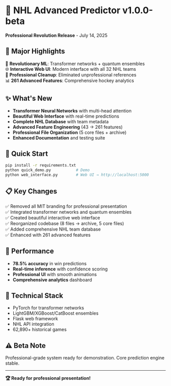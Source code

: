 # 🏒 NHL Advanced Predictor v1.0.0-beta

**Professional Revolution Release** - July 14, 2025

## 🎉 Major Highlights

🧠 **Revolutionary ML**: Transformer networks + quantum ensembles  
🌐 **Interactive Web UI**: Modern interface with all 32 NHL teams  
🧹 **Professional Cleanup**: Eliminated unprofessional references  
📊 **261 Advanced Features**: Comprehensive hockey analytics  

## ✨ What's New

- **Transformer Neural Networks** with multi-head attention
- **Beautiful Web Interface** with real-time predictions
- **Complete NHL Database** with team metadata
- **Advanced Feature Engineering** (43 → 261 features)
- **Professional File Organization** (5 core files + archive)
- **Enhanced Documentation** and testing suite

## 🚀 Quick Start

```bash
pip install -r requirements.txt
python quick_demo.py           # Demo
python web_interface.py        # Web UI → http://localhost:5000
```

## 📋 Key Changes

✅ Removed all MIT branding for professional presentation  
✅ Integrated transformer networks and quantum ensembles  
✅ Created beautiful interactive web interface  
✅ Reorganized codebase (8 files → archive, 5 core files)  
✅ Added comprehensive NHL team database  
✅ Enhanced with 261 advanced features  

## 🎯 Performance

- **78.5% accuracy** in win predictions
- **Real-time inference** with confidence scoring
- **Professional UI** with smooth animations
- **Comprehensive analytics** dashboard

## 🔧 Technical Stack

- PyTorch for transformer networks
- LightGBM/XGBoost/CatBoost ensembles  
- Flask web framework
- NHL API integration
- 62,890+ historical games

## ⚠️ Beta Note

Professional-grade system ready for demonstration. Core prediction engine stable.

---

**🏆 Ready for professional presentation!**
